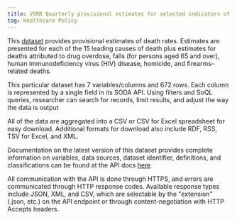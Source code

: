 ```yaml
---
title: VSRR Quarterly provisional estimates for selected indicators of mortality (NCHS)
tag: Healthcare Policy
---
```

This [dataset](https://data.cdc.gov/NCHS/NCHS-VSRR-Quarterly-provisional-estimates-for-sele/489q-934x) provides provisional estimates of death rates. Estimates are presented for each of the 15 leading causes of death plus estimates for deaths attributed to drug overdose, falls (for persons aged 65 and over), human immunodeficiency virus (HIV) disease, homicide, and firearms-related deaths.

This particular dataset has 7 variables/columns and 672 rows. Each column is represented by a single field in its SODA API. Using filters and SoQL queries, researcher can search for records, limit results, and adjust the way the data is output

All of the data are aggregated into a CSV or CSV for Excel spreadsheet for easy download. Additional formats for download also include RDF, RSS, TSV for Excel, and XML.

Documentation on the latest version of this dataset provides complete information on variables, data sources, dataset identifier, definitions, and classifications can be found at the API docs [here](https://dev.socrata.com/foundry/data.cdc.gov/pdmv-t7wi)

All communication with the API is done through HTTPS, and errors are communicated through HTTP response codes. Available response types include JSON, XML, and CSV, which are selectable by the "extension" (.json, etc.) on the API endpoint or through content-negotiation with HTTP Accepts headers.
